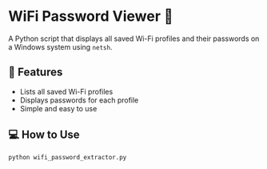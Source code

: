 # WiFi Password Viewer 🔐

A Python script that displays all saved Wi-Fi profiles and their passwords on a Windows system using `netsh`.

## 📌 Features
- Lists all saved Wi-Fi profiles
- Displays passwords for each profile
- Simple and easy to use

## 💻 How to Use

```bash
python wifi_password_extractor.py

